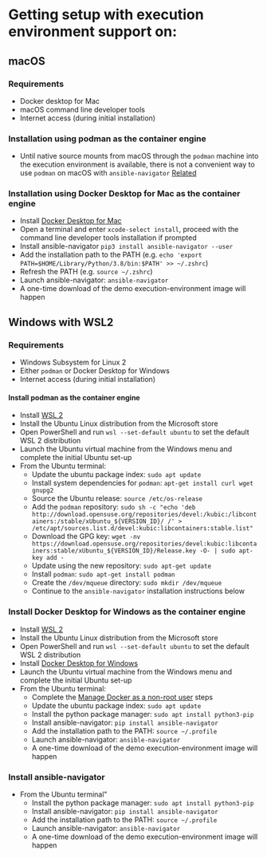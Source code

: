 # Getting setup with execution environment support on:

## macOS

### Requirements

- Docker desktop for Mac
- macOS command line developer tools
- Internet access (during initial installation)

### Installation using podman as the container engine

- Until native source mounts from macOS through the `podman` machine into the execution environment is available, there is not a convenient way to use `podman` on macOS with `ansible-navigator` [Related](https://github.com/containers/podman/issues/8016)
### Installation using Docker Desktop for Mac as the container engine

- Install [Docker Desktop for Mac](https://hub.docker.com/editions/community/docker-ce-desktop-mac)
- Open a terminal and enter `xcode-select install`, proceed with the command line developer tools installation if prompted
- Install ansible-navigator `pip3 install ansible-navigator --user`
- Add the installation path to the PATH (e.g. `echo 'export PATH=$HOME/Library/Python/3.8/bin:$PATH' >> ~/.zshrc`)
- Refresh the PATH (e.g. `source ~/.zshrc`)
- Launch ansible-navigator: `ansible-navigator`
- A one-time download of the demo execution-environment image will happen

## Windows with WSL2

### Requirements

- Windows Subsystem for Linux 2
- Either `podman` or Docker Desktop for Windows
- Internet access (during initial installation)

#### Install podman as the container engine
- Install [WSL 2](https://docs.microsoft.com/en-us/windows/wsl/install-win10)
- Install the Ubuntu Linux distribution from the Microsoft store
- Open PowerShell and run `wsl --set-default ubuntu` to set the default WSL 2 distribution
- Launch the Ubuntu virtual machine from the Windows menu and complete the initial Ubuntu set-up
- From the Ubuntu terminal:
   - Update the ubuntu package index: `sudo apt update`
   - Install system dependencies for `podman`: `apt-get install curl wget gnupg2`
   - Source the Ubuntu release: `source /etc/os-release`
   - Add the `podman` repository: `sudo sh -c "echo 'deb http://download.opensuse.org/repositories/devel:/kubic:/libcontainers:/stable/xUbuntu_${VERSION_ID}/ /' > /etc/apt/sources.list.d/devel:kubic:libcontainers:stable.list"`
   - Download the GPG key: `wget -nv https://download.opensuse.org/repositories/devel:kubic:libcontainers:stable/xUbuntu_${VERSION_ID}/Release.key -O- | sudo apt-key add -`
   - Update using the new repository: `sudo apt-get update`
   - Install `podman`: `sudo apt-get install podman`
   - Create the `/dev/mqueue` directory: `sudo mkdir /dev/mqueue`
   - Continue to the `ansible-navigator` installation instructions below

### Install Docker Desktop for Windows as the container engine

- Install [WSL 2](https://docs.microsoft.com/en-us/windows/wsl/install-win10)
- Install the Ubuntu Linux distribution from the Microsoft store
- Open PowerShell and run `wsl --set-default ubuntu` to set the default WSL 2 distribution
- Install [Docker Desktop for Windows](https://hub.docker.com/editions/community/docker-ce-desktop-windows)
- Launch the Ubuntu virtual machine from the Windows menu and complete the initial Ubuntu set-up
- From the Ubuntu terminal:
   - Complete the [Manage Docker as a non-root user](https://docs.docker.com/engine/install/linux-postinstall/) steps
   - Update the ubuntu package index: `sudo apt update`
   - Install the python package manager: `sudo apt install python3-pip`
   - Install ansible-navigator: `pip install ansible-navigator`
   - Add the installation path to the PATH: `source ~/.profile`
   - Launch ansible-navigator: `ansible-navigator`
   - A one-time download of the demo execution-environment image will happen

### Install ansible-navigator
- From the Ubuntu terminal"
   - Install the python package manager: `sudo apt install python3-pip`
   - Install ansible-navigator: `pip install ansible-navigator`
   - Add the installation path to the PATH: `source ~/.profile`
   - Launch ansible-navigator: `ansible-navigator`
   - A one-time download of the demo execution-environment image will happen
